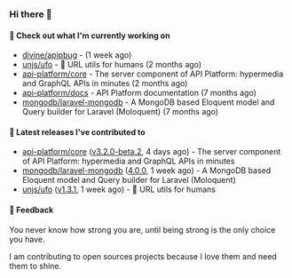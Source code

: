 ### Hi there 👋

#### 👷 Check out what I'm currently working on

- [divine/apipbug](https://github.com/divine/apipbug) -  (1 week ago)
- [unjs/ufo](https://github.com/unjs/ufo) - 🔗 URL utils for humans (2 months ago)
- [api-platform/core](https://github.com/api-platform/core) - The server component of API Platform: hypermedia and GraphQL APIs in minutes (2 months ago)
- [api-platform/docs](https://github.com/api-platform/docs) - API Platform documentation (7 months ago)
- [mongodb/laravel-mongodb](https://github.com/mongodb/laravel-mongodb) - A MongoDB based Eloquent model and Query builder for Laravel (Moloquent) (7 months ago)

#### 🔭 Latest releases I've contributed to

- [api-platform/core](https://github.com/api-platform/core) ([v3.2.0-beta.2](https://github.com/api-platform/core/releases/tag/v3.2.0-beta.2), 4 days ago) - The server component of API Platform: hypermedia and GraphQL APIs in minutes
- [mongodb/laravel-mongodb](https://github.com/mongodb/laravel-mongodb) ([4.0.0](https://github.com/mongodb/laravel-mongodb/releases/tag/4.0.0), 1 week ago) - A MongoDB based Eloquent model and Query builder for Laravel (Moloquent)
- [unjs/ufo](https://github.com/unjs/ufo) ([v1.3.1](https://github.com/unjs/ufo/releases/tag/v1.3.1), 1 week ago) - 🔗 URL utils for humans

#### 💬 Feedback
You never know how strong you are, until being strong is the only choice you have.

I am contributing to open sources projects because I love them and need them to shine.
